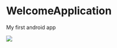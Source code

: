# WelcomeApplication

My first android app

![](https://github.com/shebbar27/WelcomeApplication/blob/main/WelcomeApplication.GIF)
